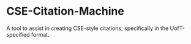 # CSE-Citation-Machine
A tool to assist in creating CSE-style citations; specifically in the UofT-specified format.
